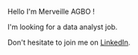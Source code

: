 Hello I'm Merveille AGBO !

I'm looking for a data analyst job.

Don't hesitate to join  me on [LinkedIn](https://www.linkedin.com/in/merveille-agbo-b4a564177/).
